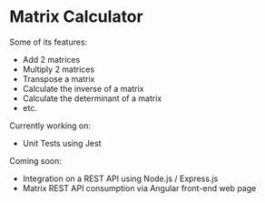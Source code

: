 # Matrix Calculator

Some of its features:
* Add 2 matrices
* Multiply 2 matrices
* Transpose a matrix
* Calculate the inverse of a matrix
* Calculate the determinant of a matrix
* etc.

Currently working on:
* Unit Tests using Jest

Coming soon:
* Integration on a REST API using Node.js / Express.js
* Matrix REST API consumption via Angular front-end web page
